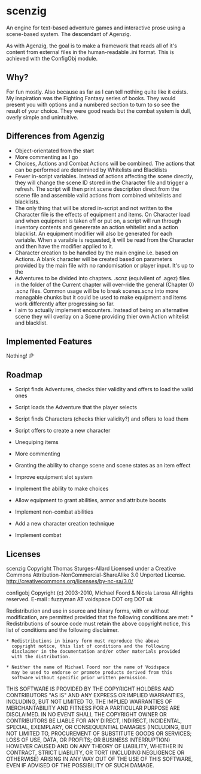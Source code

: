 # scenzig
An engine for text-based adventure games and interactive prose using a scene-based system. The descendant of Agenzig.

As with Agenzig, the goal is to make a framework that reads all of it's content from external files in the human-readable .ini format. This is achieved with the ConfigObj module.

## Why?

For fun mostly. Also because as far as I can tell nothing quite like it exists. My inspiration was the Fighting Fantasy series of books. They would present you with options and a numbered section to turn to so see the result of your choice. They were good reads but the combat system is dull, overly simple and unintuitive.

## Differences from Agenzig

- Object-orientated from the start
- More commenting as I go
- Choices, Actions and Combat Actions will be combined. The actions that can be performed are determined by Whitelists and Blacklists
- Fewer in-script variables. Instead of actions affecting the scene directly, they will change the scene ID stored in the Character file and trigger a refresh. The script will then print scene description direct from the scene file and assemble valid actions from combined whitelists and blacklists.
- The only thing that will be stored in-script and not written to the Character file is the effects of equipment and items. On Character load and when equipment is taken off or put on, a script will run through inventory contents and genererate an action whitelist and a action blacklist. An equipment modifier will also be generated for each variable. When a varaible is requested, it will be read from the Character and then have the modifier applied to it.
- Character creation to be handled by the main engine i.e. based on Actions. A blank character will be created based on parameters provided by the main file with no randomisation or player input. It's up to the 
- Adventures to be divided into chapters. .scnz (equivilent of .agez) files in the folder of the Current chapter will over-ride the general (Chapter 0) .scnz files. Common usage will be to break scenes.scnz into more managable chunks but it could be used to make equipment and items work differently after progressing so far.
- I aim to actually implement encounters. Instead of being an alternative scene they will overlay on a Scene providing thier own Action whitelist and blacklist. 

## Implemented Features

Nothing! :P

## Roadmap

- Script finds Adventures, checks thier validity and offers to load the valid ones
- Script loads the Adventure that the player selects
- Script finds Characters (checks thier validity?) and offers to load them
- Script offers to create a new character

- Unequiping items
- More commenting
- Granting the ability to change scene and scene states as an item effect
- Improve equipment slot system
- Implement the ability to make choices
- Allow equipment to grant abilities, armor and attribute boosts
- Implement non-combat abilities
- Add a new character creation technique
- Implement combat


## Licenses
scenzig Copyright Thomas Sturges-Allard
Licensed under a Creative Commons Attribution-NonCommercial-ShareAlike 3.0 Unported License. http://creativecommons.org/licenses/by-nc-sa/3.0/

configobj Copyright (c) 2003-2010, Michael Foord & Nicola Larosa
All rights reserved.
E-mail : fuzzyman AT voidspace DOT org DOT uk

Redistribution and use in source and binary forms, with or without
modification, are permitted provided that the following conditions are
met:
    * Redistributions of source code must retain the above copyright
      notice, this list of conditions and the following disclaimer.

    * Redistributions in binary form must reproduce the above
      copyright notice, this list of conditions and the following
      disclaimer in the documentation and/or other materials provided
      with the distribution.

    * Neither the name of Michael Foord nor the name of Voidspace
      may be used to endorse or promote products derived from this
      software without specific prior written permission.

THIS SOFTWARE IS PROVIDED BY THE COPYRIGHT HOLDERS AND CONTRIBUTORS
"AS IS" AND ANY EXPRESS OR IMPLIED WARRANTIES, INCLUDING, BUT NOT
LIMITED TO, THE IMPLIED WARRANTIES OF MERCHANTABILITY AND FITNESS FOR
A PARTICULAR PURPOSE ARE DISCLAIMED. IN NO EVENT SHALL THE COPYRIGHT
OWNER OR CONTRIBUTORS BE LIABLE FOR ANY DIRECT, INDIRECT, INCIDENTAL,
SPECIAL, EXEMPLARY, OR CONSEQUENTIAL DAMAGES (INCLUDING, BUT NOT
LIMITED TO, PROCUREMENT OF SUBSTITUTE GOODS OR SERVICES; LOSS OF USE,
DATA, OR PROFITS; OR BUSINESS INTERRUPTION) HOWEVER CAUSED AND ON ANY
THEORY OF LIABILITY, WHETHER IN CONTRACT, STRICT LIABILITY, OR TORT
(INCLUDING NEGLIGENCE OR OTHERWISE) ARISING IN ANY WAY OUT OF THE USE
OF THIS SOFTWARE, EVEN IF ADVISED OF THE POSSIBILITY OF SUCH DAMAGE.
